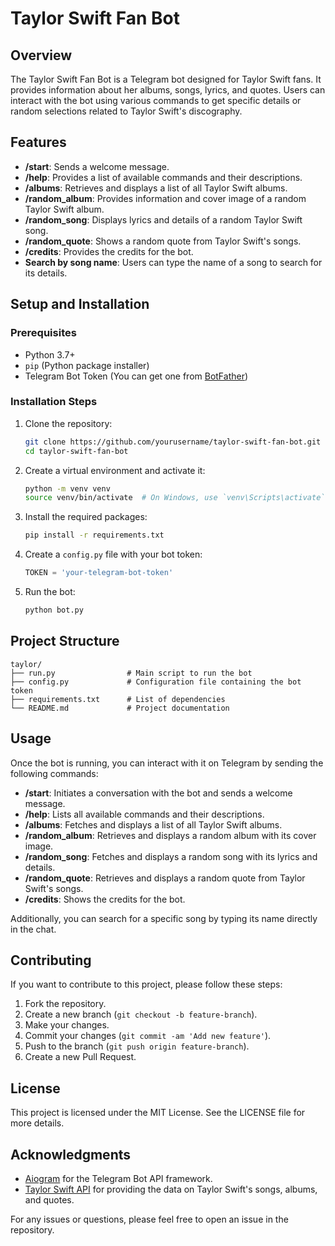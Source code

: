 # Taylor Swift Fan Bot

## Overview
The Taylor Swift Fan Bot is a Telegram bot designed for Taylor Swift fans. It provides information about her albums, songs, lyrics, and quotes. Users can interact with the bot using various commands to get specific details or random selections related to Taylor Swift's discography.

## Features
- **/start**: Sends a welcome message.
- **/help**: Provides a list of available commands and their descriptions.
- **/albums**: Retrieves and displays a list of all Taylor Swift albums.
- **/random_album**: Provides information and cover image of a random Taylor Swift album.
- **/random_song**: Displays lyrics and details of a random Taylor Swift song.
- **/random_quote**: Shows a random quote from Taylor Swift's songs.
- **/credits**: Provides the credits for the bot.
- **Search by song name**: Users can type the name of a song to search for its details.

## Setup and Installation

### Prerequisites
- Python 3.7+
- `pip` (Python package installer)
- Telegram Bot Token (You can get one from [BotFather](https://core.telegram.org/bots#botfather))

### Installation Steps
1. Clone the repository:
    ```bash
    git clone https://github.com/yourusername/taylor-swift-fan-bot.git
    cd taylor-swift-fan-bot
    ```

2. Create a virtual environment and activate it:
    ```bash
    python -m venv venv
    source venv/bin/activate  # On Windows, use `venv\Scripts\activate`
    ```

3. Install the required packages:
    ```bash
    pip install -r requirements.txt
    ```

4. Create a `config.py` file with your bot token:
    ```python
    TOKEN = 'your-telegram-bot-token'
    ```

5. Run the bot:
    ```bash
    python bot.py
    ```

## Project Structure
```
taylor/
├── run.py                # Main script to run the bot
├── config.py             # Configuration file containing the bot token
├── requirements.txt      # List of dependencies
└── README.md             # Project documentation
```

## Usage
Once the bot is running, you can interact with it on Telegram by sending the following commands:

- **/start**: Initiates a conversation with the bot and sends a welcome message.
- **/help**: Lists all available commands and their descriptions.
- **/albums**: Fetches and displays a list of all Taylor Swift albums.
- **/random_album**: Retrieves and displays a random album with its cover image.
- **/random_song**: Fetches and displays a random song with its lyrics and details.
- **/random_quote**: Retrieves and displays a random quote from Taylor Swift's songs.
- **/credits**: Shows the credits for the bot.

Additionally, you can search for a specific song by typing its name directly in the chat.

## Contributing
If you want to contribute to this project, please follow these steps:
1. Fork the repository.
2. Create a new branch (`git checkout -b feature-branch`).
3. Make your changes.
4. Commit your changes (`git commit -am 'Add new feature'`).
5. Push to the branch (`git push origin feature-branch`).
6. Create a new Pull Request.

## License
This project is licensed under the MIT License. See the LICENSE file for more details.

## Acknowledgments
- [Aiogram](https://github.com/aiogram/aiogram) for the Telegram Bot API framework.
- [Taylor Swift API](https://taylor-swift-api.vercel.app/) for providing the data on Taylor Swift's songs, albums, and quotes.

For any issues or questions, please feel free to open an issue in the repository.